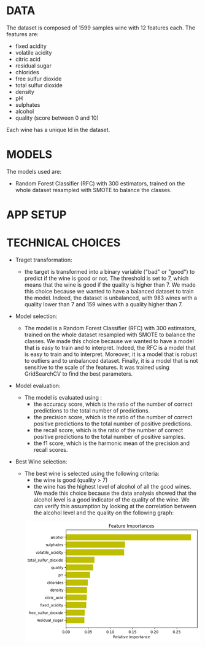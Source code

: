 # DATA
The dataset is composed of 1599 samples wine with 12 features each. The features are:
- fixed acidity
- volatile acidity
- citric acid
- residual sugar
- chlorides
- free sulfur dioxide
- total sulfur dioxide
- density
- pH
- sulphates
- alcohol
- quality (score between 0 and 10)

Each wine has a unique Id in the dataset.
# MODELS
The models used are:
- Random Forest Classifier (RFC) with 300 estimators, trained on the whole dataset resampled with SMOTE to balance the classes.


# APP SETUP

# TECHNICAL CHOICES
- Traget transformation: 
    - the target is transformed into a binary variable ("bad" or "good") to predict if the wine is good or not. The threshold is set to 7, which means that the wine is good if the quality is higher than 7.
    We made this choice because we wanted to have a balanced dataset to train the model. Indeed, the dataset is unbalanced, with 983 wines with a quality lower than 7 and 159 wines with a quality higher than 7.
   
- Model selection:
    - The model is a Random Forest Classifier (RFC) with 300 estimators, trained on the whole dataset resampled with SMOTE to balance the classes.
    We made this choice because we wanted to have a model that is easy to train and to interpret. Indeed, the RFC is a model that is easy to train and to interpret. Moreover, it is a model that is robust to outliers and to unbalanced dataset. Finally, it is a model that is not sensitive to the scale of the features. It was trained using GridSearchCV to find the best parameters.

- Model evaluation:
    - The model is evaluated using : 
        - the accuracy score, which is the ratio of the number of correct predictions to the total number of predictions.
        - the precision score, which is the ratio of the number of correct positive predictions to the total number of positive predictions.
        - the recall score, which is the ratio of the number of correct positive predictions to the total number of positive samples.
        - the f1 score, which is the harmonic mean of the precision and recall scores.

- Best Wine selection:
    - The best wine is selected using the following criteria:
        - the wine is good (quality > 7)
        - the wine has the highest level of alcohol of all the good wines. We made this choice because the data analysis showed that the alcohol level is a good indicator of the quality of the wine. We can verify this assumption by looking at the correlation between the alcohol level and the quality on the following graph:
        <p align="center" width="100%">
            <img src="app/datasource/importance.png">
        </p>